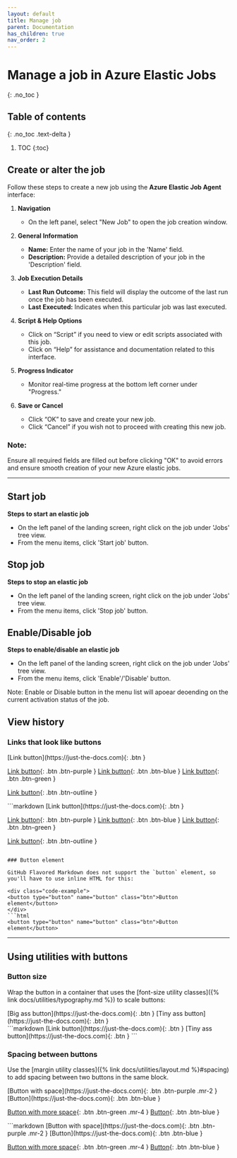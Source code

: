 ```yaml
---
layout: default
title: Manage job
parent: Documentation
has_children: true
nav_order: 2
---
```


# Manage a job in Azure Elastic Jobs
{: .no_toc }
## Table of contents
{: .no_toc .text-delta }

1. TOC
{:toc}

## Create or alter the job

Follow these steps to create a new job using the **Azure Elastic Job Agent** interface:

1. **Navigation**
   - On the left panel, select "New Job" to open the job creation window.

2. **General Information**
   - **Name:** Enter the name of your job in the 'Name' field.
   - **Description:** Provide a detailed description of your job in the 'Description' field.

3. **Job Execution Details**
   - **Last Run Outcome:** This field will display the outcome of the last run once the job has been executed.
   - **Last Executed:** Indicates when this particular job was last executed.
     
4. **Script & Help Options**
   - Click on “Script” if you need to view or edit scripts associated with this job.
   - Click on “Help” for assistance and documentation related to this interface.

5. **Progress Indicator**
   - Monitor real-time progress at the bottom left corner under "Progress."

6. **Save or Cancel**
   - Click “OK” to save and create your new job.
   - Click “Cancel” if you wish not to proceed with creating this new job.

### Note:
Ensure all required fields are filled out before clicking "OK" to avoid errors and ensure smooth creation of your new Azure elastic jobs.

---

## Start job
 **Steps to start an elastic job**
   - On the left panel of the landing screen, right click on the job under 'Jobs' tree view.
   - From the menu items, click 'Start job' button.

## Stop job
 **Steps to stop an elastic job**
   - On the left panel of the landing screen, right click on the job under 'Jobs' tree view.
   - From the menu items, click 'Stop job' button.

## Enable/Disable job
 **Steps to enable/disable an elastic job**
   - On the left panel of the landing screen, right click on the job under 'Jobs' tree view.
   - From the menu items, click 'Enable'/'Disable' button. 

Note: Enable or Disable button in the menu list will apoear deoending on the current activation status of the job.

## View history

### Links that look like buttons

<div class="code-example" markdown="1">
[Link button](https://just-the-docs.com){: .btn }

[Link button](https://just-the-docs.com){: .btn .btn-purple }
[Link button](https://just-the-docs.com){: .btn .btn-blue }
[Link button](https://just-the-docs.com){: .btn .btn-green }

[Link button](https://just-the-docs.com){: .btn .btn-outline }
</div>
```markdown
[Link button](https://just-the-docs.com){: .btn }

[Link button](https://just-the-docs.com){: .btn .btn-purple }
[Link button](https://just-the-docs.com){: .btn .btn-blue }
[Link button](https://just-the-docs.com){: .btn .btn-green }

[Link button](https://just-the-docs.com){: .btn .btn-outline }
```

### Button element

GitHub Flavored Markdown does not support the `button` element, so you'll have to use inline HTML for this:

<div class="code-example">
<button type="button" name="button" class="btn">Button element</button>
</div>
```html
<button type="button" name="button" class="btn">Button element</button>
```

---

## Using utilities with buttons

### Button size

Wrap the button in a container that uses the [font-size utility classes]({% link docs/utilities/typography.md %}) to scale buttons:

<div class="code-example" markdown="1">
<span class="fs-6">
[Big ass button](https://just-the-docs.com){: .btn }
</span>

<span class="fs-3">
[Tiny ass button](https://just-the-docs.com){: .btn }
</span>
</div>
```markdown
<span class="fs-8">
[Link button](https://just-the-docs.com){: .btn }
</span>

<span class="fs-3">
[Tiny ass button](https://just-the-docs.com){: .btn }
</span>
```

### Spacing between buttons

Use the [margin utility classes]({% link docs/utilities/layout.md %}#spacing) to add spacing between two buttons in the same block.

<div class="code-example" markdown="1">
[Button with space](https://just-the-docs.com){: .btn .btn-purple .mr-2 }
[Button](https://just-the-docs.com){: .btn .btn-blue }

[Button with more space](https://just-the-docs.com){: .btn .btn-green .mr-4 }
[Button](https://just-the-docs.com){: .btn .btn-blue }
</div>
```markdown
[Button with space](https://just-the-docs.com){: .btn .btn-purple .mr-2 }
[Button](https://just-the-docs.com){: .btn .btn-blue }

[Button with more space](https://just-the-docs.com){: .btn .btn-green .mr-4 }
[Button](https://just-the-docs.com){: .btn .btn-blue }
```
